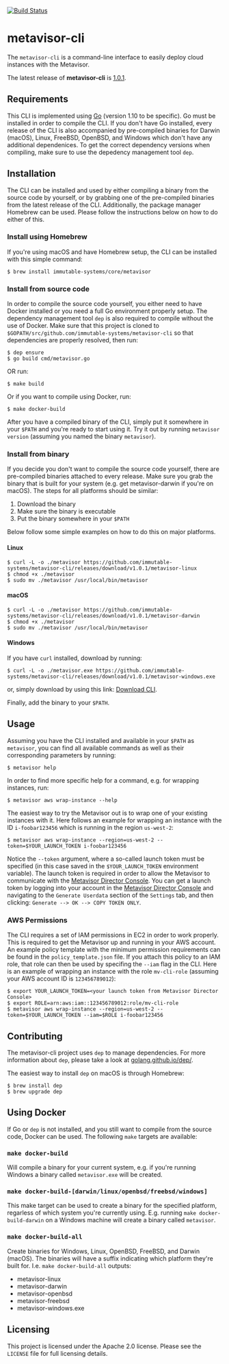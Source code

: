[![Build Status](https://travis-ci.org/immutable-systems/metavisor-cli.svg?branch=master)](https://travis-ci.org/immutable-systems/metavisor-cli)

# metavisor-cli
The `metavisor-cli` is a command-line interface to easily deploy cloud instances with the Metavisor.

The latest release of **metavisor-cli** is [1.0.1](https://github.com/immutable-systems/metavisor-cli/releases/latest).

## Requirements
This CLI is implemented using [Go](https://golang.org) (version 1.10 to be specific). Go must be installed in order to compile the CLI. If you don't have Go installed, every release of the CLI is also accompanied by pre-compiled binaries for Darwin (macOS), Linux, FreeBSD, OpenBSD, and Windows which don't have any additional dependenices. To get the correct dependency versions when compiling, make sure to use the depedency management tool `dep`.

## Installation
The CLI can be installed and used by either compiling a binary from the source code by yourself, or by grabbing one of the pre-compiled binaries from the latest release of the CLI. Additionally, the package manager Homebrew can be used. Please follow the instructions below on how to do either of this.

### Install using Homebrew
If you're using macOS and have Homebrew setup, the CLI can be installed with this simple command:
```
$ brew install immutable-systems/core/metavisor
```

### Install from source code
In order to compile the source code yourself, you either need to have Docker installed or you need a full Go environment properly setup. The dependency management tool `dep` is also required to compile without the use of Docker. Make sure that this project is cloned to `$GOPATH/src/github.com/immutable-systems/metavisor-cli` so that dependencies are properly resolved, then run:
```
$ dep ensure
$ go build cmd/metavisor.go
```
OR run:
```
$ make build
```
Or if you want to compile using Docker, run:
```
$ make docker-build
```
After you have a compiled binary of the CLI, simply put it somewhere in your `$PATH` and you're ready to start using it. Try it out by running `metavisor version` (assuming you named the binary `metavisor`).

### Install from binary
If you decide you don't want to compile the source code yourself, there are pre-compiled binaries attached to every release. Make sure you grab the binary that is built for your system (e.g. get metavisor-darwin if you're on macOS). The steps for all platforms should be similar:

1) Download the binary
2) Make sure the binary is executable
3) Put the binary somewhere in your `$PATH`

Below follow some simple examples on how to do this on major platforms.
#### Linux
```
$ curl -L -o ./metavisor https://github.com/immutable-systems/metavisor-cli/releases/download/v1.0.1/metavisor-linux
$ chmod +x ./metavisor
$ sudo mv ./metavisor /usr/local/bin/metavisor
```

#### macOS
```
$ curl -L -o ./metavisor https://github.com/immutable-systems/metavisor-cli/releases/download/v1.0.1/metavisor-darwin
$ chmod +x ./metavisor
$ sudo mv ./metavisor /usr/local/bin/metavisor
```

#### Windows
If you have `curl` installed, download by running:
```
$ curl -L -o ./metavisor.exe https://github.com/immutable-systems/metavisor-cli/releases/download/v1.0.1/metavisor-windows.exe
```
or, simply download by using this link: [Download CLI](https://github.com/immutable-systems/metavisor-cli/releases/download/v1.0.1/metavisor-windows.exe). 

Finally, add the binary to your `$PATH`.

## Usage
Assuming you have the CLI installed and available in your `$PATH` as `metavisor`, you can find all available commands as well as their corresponding parameters by running:
```
$ metavisor help
```
In order to find more specific help for a command, e.g. for wrapping instances, run:
```
$ metavisor aws wrap-instance --help
```
The easiest way to try the Metavisor out is to wrap one of your existing instances with it. Here follows an example for wrapping an instance with the ID `i-foobar123456` which is running in the region `us-west-2`:
```
$ metavisor aws wrap-instance --region=us-west-2 --token=$YOUR_LAUNCH_TOKEN i-foobar123456
```
Notice the `--token` argument, where a so-called launch token must be specified (in this case saved in the `$YOUR_LAUNCH_TOKEN` environment variable). The launch token is required in order to allow the Metavisor to communicate with the [Metavisor Director Console](https://mgmt.brkt.com). You can get a launch token by logging into your account in the [Metavisor Director Console](https://mgmt.brkt.com) and navigating to the `Generate Userdata` section of the `Settings` tab, and then clicking: `Generate --> OK --> COPY TOKEN ONLY`.

### AWS Permissions
The CLI requires a set of IAM permissions in EC2 in order to work properly. This is required to get the Metavisor up and running in your AWS account. An example policy template with the minimum permission requirements can be found in the `policy_template.json` file. If you attach this policy to an IAM role, that role can then be used by specifing the `--iam` flag in the CLI. Here is an example of wrapping an instance with the role `mv-cli-role` (assuming your AWS account ID is `123456789012`):
```
$ export YOUR_LAUNCH_TOKEN=<your launch token from Metavisor Director Console>
$ export ROLE=arn:aws:iam::123456789012:role/mv-cli-role
$ metavisor aws wrap-instance --region=us-west-2 --token=$YOUR_LAUNCH_TOKEN --iam=$ROLE i-foobar123456
```

## Contributing
The metavisor-cli project uses `dep` to manage dependencies. For more information about `dep`, please take a look at [golang.github.io/dep/](https://golang.github.io/dep/).

The easiest way to install `dep` on macOS is through Homebrew:
```
$ brew install dep
$ brew upgrade dep
```

## Using Docker
If Go or `dep` is not installed, and you still want to compile from the source code, Docker can be used. The following `make` targets are available:
### `make docker-build`
Will compile a binary for your current system, e.g. if you're running Windows a binary called `metavisor.exe` will be created.

### `make docker-build-[darwin/linux/openbsd/freebsd/windows]`
This make target can be used to create a binary for the specified platform, regarless of which system you're currently using. E.g. running `make docker-build-darwin` on a Windows machine will create a binary called `metavisor`.

### `make docker-build-all`
Create binaries for Windows, Linux, OpenBSD, FreeBSD, and Darwin (macOS). The binaries will have a suffix indicating which platform they're built for. I.e. `make docker-build-all` outputs:

- metavisor-linux
- metavisor-darwin
- metavisor-openbsd
- metavisor-freebsd
- metavisor-windows.exe

## Licensing
This project is licensed under the Apache 2.0 license. Please see the `LICENSE` file for full licensing details.
